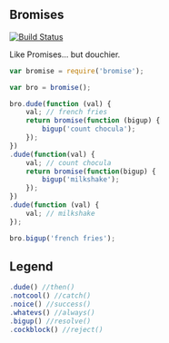 ## Bromises

[![Build Status](https://travis-ci.org/turbobeast/bromises.svg)](https://travis-ci.org/turbobeast/bromises)

Like Promises... but douchier.

```javascript
var bromise = require('bromise');

var bro = bromise();

bro.dude(function (val) {
    val; // french fries
    return bromise(function (bigup) {
        bigup('count chocula');
    });
})
.dude(function(val) {
    val; // count chocula
    return bromise(function(bigup) {
        bigup('milkshake');
    });
})
.dude(function (val) {
    val; // milkshake
});

bro.bigup('french fries');

```

## Legend

```javascript
.dude() //then()
.notcool() //catch()
.noice() //success()
.whatevs() //always()
.bigup() //resolve()
.cockblock() //reject()
```
